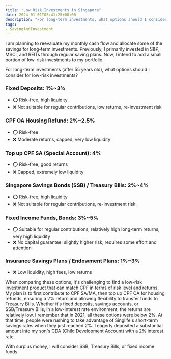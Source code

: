 ```yaml
---
title: "Low Risk Investments in Singapore"
date: 2024-01-01T05:41:25+08:00
description: "For long-term investments, what options should I consider for low-risk investments?"
tags:
- SavingAndInvestment
---
```


I am planning to reevaluate my monthly cash flow and allocate some of the savings for long-term investments. Previously, I primarily invested in S&P, MSCI, and REITs through regular saving plans. Now, I intend to add a small portion of low-risk investments to my portfolio.

For long-term investments (after 55 years old), what options should I consider for low-risk investments?

### Fixed Deposits: 1%~3%
- ⭕️ Risk-free, high liquidity
- ❌ Not suitable for regular contributions, low returns, re-investment risk

### CPF OA Housing Refund: 2%~2.5%
- ⭕️ Risk-free
- ❌ Moderate returns, capped, very low liquidity

### Top up CPF SA (Special Account): 4%
- ⭕️ Risk-free, good returns
- ❌ Capped, extremely low liquidity

### Singapore Savings Bonds (SSB) / Treasury Bills: 2%~4%
- ⭕️ Risk-free, high liquidity
- ❌ Not suitable for regular contributions, re-investment risk

### Fixed Income Funds, Bonds: 3%~5%
- ⭕️ Suitable for regular contributions, relatively high long-term returns, very high liquidity
- ❌ No capital guarantee, slightly higher risk, requires some effort and attention

### Insurance Savings Plans / Endowment Plans: 1%~3%
- ❌ Low liquidity, high fees, low returns

When comparing these options, it's challenging to find a low-risk investment product that can match CPF in terms of risk level and returns. My plan is to first contribute to CPF SA/MA, then top up CPF OA for housing refunds, ensuring a 2% return and allowing flexibility to transfer funds to Treasury Bills. Whether it's fixed deposits, savings accounts, or SSB/Treasury Bills, in a low-interest rate environment, the returns are relatively low. I remember that in 2021, all these options were below 2%. At that time, people were rushing to take advantage of Singlife's short-term savings rates when they just reached 2%. I eagerly deposited a substantial amount into my son's CDA (Child Development Account) with a 2% interest rate.

With surplus money, I will consider SSB, Treasury Bills, or fixed income funds.